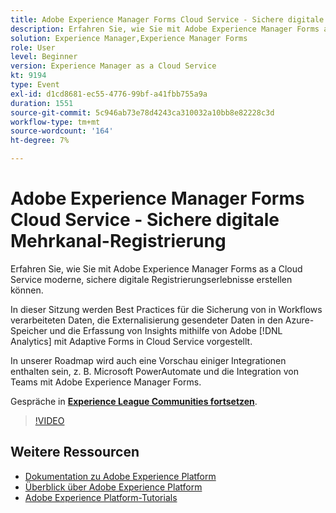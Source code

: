 ```yaml
---
title: Adobe Experience Manager Forms Cloud Service - Sichere digitale Mehrkanal-Registrierung
description: Erfahren Sie, wie Sie mit Adobe Experience Manager Forms as a Cloud Service moderne, sichere digitale Registrierungserlebnisse erstellen können. In dieser Sitzung werden Best Practices für die Sicherung von in Workflows verarbeiteten Daten, die Externalisierung gesendeter Daten in den Azure-Speicher und die Erfassung von Insights mithilfe von Adobe  [!DNL Analytics]  Adaptive Forms in Cloud Service vorgestellt.
solution: Experience Manager,Experience Manager Forms
role: User
level: Beginner
version: Experience Manager as a Cloud Service
kt: 9194
type: Event
exl-id: d1cd8681-ec55-4776-99bf-a41fbb755a9a
duration: 1551
source-git-commit: 5c946ab73e78d4243ca310032a10bb8e82228c3d
workflow-type: tm+mt
source-wordcount: '164'
ht-degree: 7%

---
```


# Adobe Experience Manager Forms Cloud Service - Sichere digitale Mehrkanal-Registrierung

Erfahren Sie, wie Sie mit Adobe Experience Manager Forms as a Cloud Service moderne, sichere digitale Registrierungserlebnisse erstellen können.

In dieser Sitzung werden Best Practices für die Sicherung von in Workflows verarbeiteten Daten, die Externalisierung gesendeter Daten in den Azure-Speicher und die Erfassung von Insights mithilfe von Adobe [!DNL Analytics] mit Adaptive Forms in Cloud Service vorgestellt.

In unserer Roadmap wird auch eine Vorschau einiger Integrationen enthalten sein, z. B. Microsoft PowerAutomate und die Integration von Teams mit Adobe Experience Manager Forms.

Gespräche in **[Experience League Communities fortsetzen](https://adobe.ly/3CQjKgg)**.

>[!VIDEO](https://video.tv.adobe.com/v/337887/?quality=12&learn=on&hidetitle=true)

## Weitere Ressourcen

- [Dokumentation zu Adobe Experience Platform](https://experienceleague.adobe.com/docs/experience-platform.html?lang=de)
- [Überblick über Adobe Experience Platform](https://experienceleague.adobe.com/docs/experience-platform/landing/home.html?lang=de)
- [Adobe Experience Platform-Tutorials](https://experienceleague.adobe.com/docs/platform-learn/tutorials/overview.html?lang=de)

